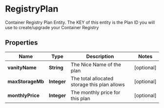 

# RegistryPlan

Container Registry Plan Entity. The KEY of this entity is the Plan ID you will use to create/upgrade your Container Registry

## Properties

| Name | Type | Description | Notes |
|------------ | ------------- | ------------- | -------------|
|**vanityName** | **String** | The Nice Name of the plan |  [optional] |
|**maxStorageMb** | **Integer** | The total allocated storage this plan allows |  [optional] |
|**monthlyPrice** | **Integer** | The monthly price for this plan |  [optional] |



